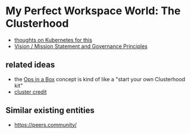 # My Perfect Workspace World: The Clusterhood

- [thoughts on Kubernetes for this](c8a51c70-624b-42e9-aec8-aa5db1b7cf87.md)
- [Vision / Mission Statement and Governance Principles](23cf9303-d6ce-4e48-8aee-f69494c48c47.md)

## related ideas

- the [Ops in a Box](035d1e22-7dca-4901-aa4a-1624e7a6a15c.md) concept is kind of like a "start your own Clusterhood kit"
- [cluster credit](6d4072c7-52af-45a0-8792-fe0165258bb8.md)

## Similar existing entities

- https://peers.community/
